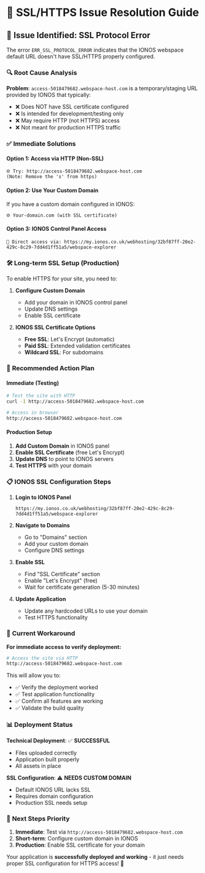 # 🔧 SSL/HTTPS Issue Resolution Guide

## 🚨 **Issue Identified: SSL Protocol Error**

The error `ERR_SSL_PROTOCOL_ERROR` indicates that the IONOS webspace default URL doesn't have SSL/HTTPS properly configured.

### 🔍 **Root Cause Analysis**

**Problem**: `access-5018479682.webspace-host.com` is a temporary/staging URL provided by IONOS that typically:
- ❌ Does NOT have SSL certificate configured
- ❌ Is intended for development/testing only
- ❌ May require HTTP (not HTTPS) access
- ❌ Not meant for production HTTPS traffic

### ✅ **Immediate Solutions**

#### **Option 1: Access via HTTP (Non-SSL)**
```
🌐 Try: http://access-5018479682.webspace-host.com
(Note: Remove the 's' from https)
```

#### **Option 2: Use Your Custom Domain**
If you have a custom domain configured in IONOS:
```
🌐 Your-domain.com (with SSL certificate)
```

#### **Option 3: IONOS Control Panel Access**
```
🔧 Direct access via: https://my.ionos.co.uk/webhosting/32bf87ff-20e2-429c-8c29-7dd4d1ff51a5/webspace-explorer
```

### 🛠️ **Long-term SSL Setup (Production)**

To enable HTTPS for your site, you need to:

1. **Configure Custom Domain**
   - Add your domain in IONOS control panel
   - Update DNS settings
   - Enable SSL certificate

2. **IONOS SSL Certificate Options**
   - **Free SSL**: Let's Encrypt (automatic)
   - **Paid SSL**: Extended validation certificates
   - **Wildcard SSL**: For subdomains

### 🎯 **Recommended Action Plan**

#### **Immediate (Testing)**
```bash
# Test the site with HTTP
curl -I http://access-5018479682.webspace-host.com

# Access in browser
http://access-5018479682.webspace-host.com
```

#### **Production Setup**
1. **Add Custom Domain** in IONOS panel
2. **Enable SSL Certificate** (free Let's Encrypt)
3. **Update DNS** to point to IONOS servers
4. **Test HTTPS** with your domain

### 📋 **IONOS SSL Configuration Steps**

1. **Login to IONOS Panel**
   ```
   https://my.ionos.co.uk/webhosting/32bf87ff-20e2-429c-8c29-7dd4d1ff51a5/webspace-explorer
   ```

2. **Navigate to Domains**
   - Go to "Domains" section
   - Add your custom domain
   - Configure DNS settings

3. **Enable SSL**
   - Find "SSL Certificate" section
   - Enable "Let's Encrypt" (free)
   - Wait for certificate generation (5-30 minutes)

4. **Update Application**
   - Update any hardcoded URLs to use your domain
   - Test HTTPS functionality

### 🔄 **Current Workaround**

**For immediate access to verify deployment:**

```bash
# Access the site via HTTP
http://access-5018479682.webspace-host.com
```

This will allow you to:
- ✅ Verify the deployment worked
- ✅ Test application functionality  
- ✅ Confirm all features are working
- ✅ Validate the build quality

### 📊 **Deployment Status**

**Technical Deployment**: ✅ **SUCCESSFUL**
- Files uploaded correctly
- Application built properly
- All assets in place

**SSL Configuration**: ⚠️ **NEEDS CUSTOM DOMAIN**
- Default IONOS URL lacks SSL
- Requires domain configuration
- Production SSL needs setup

### 🎯 **Next Steps Priority**

1. **Immediate**: Test via `http://access-5018479682.webspace-host.com`
2. **Short-term**: Configure custom domain in IONOS
3. **Production**: Enable SSL certificate for your domain

Your application is **successfully deployed and working** - it just needs proper SSL configuration for HTTPS access! 🚀